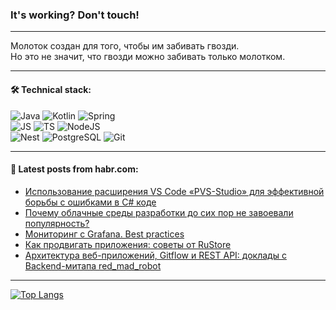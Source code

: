 ### It's working? Don't touch!

---
Молоток создан для того, чтобы им забивать гвозди. <br>
Но это не значит, что гвозди можно забивать только молотком.

---

#### 🛠️ Technical stack:

![Java](https://img.shields.io/badge/Java-informational?logo=Oracle&style=flat&logoColor=white&color=FF4500)
![Kotlin](https://img.shields.io/badge/Kotlin-informational?logo=Kotlin&style=flat&logoColor=white&color=774D97)
![Spring](https://img.shields.io/badge/SpringBoot-informational?logo=SpringBoot&style=flat&logoColor=white&color=6DB33F) <br>
![JS](https://img.shields.io/badge/JS-informational?logo=javaScript&style=flat&logoColor=black&color=F7Df1E)
![TS](https://img.shields.io/badge/TypeScript-informational?logo=typeScript&style=flat&logoColor=black&color=0667A8)
![NodeJS](https://img.shields.io/badge/NodeJS-informational?logo=node.js&style=flat&logoColor=white&color=70A760) <br>
![Nest](https://img.shields.io/badge/NestJS-informational?logo=NestJS&style=flat&logoColor=white&color=E0234E)
![PostgreSQL](https://img.shields.io/badge/PostgreSQL-informational?logo=PostgreSQL&style=flat&logoColor=white&color=DAA520)
![Git](https://img.shields.io/badge/Git-informational?logo=git&style=flat&logoColor=white&color=778899)

___

#### 💬 Latest posts from habr.com:

<!-- BLOG-POST-LIST:START -->
- [Использование расширения VS Code «PVS-Studio» для эффективной борьбы с ошибками в C# коде](https://habr.com/ru/companies/pvs-studio/articles/772870/?utm_source=habrahabr&utm_medium=rss&utm_campaign=772870)
- [Почему облачные среды разработки до сих пор не завоевали популярность?](https://habr.com/ru/articles/772866/?utm_source=habrahabr&utm_medium=rss&utm_campaign=772866)
- [Мониторинг с Grafana. Best practices](https://habr.com/ru/companies/karuna/articles/771134/?utm_source=habrahabr&utm_medium=rss&utm_campaign=771134)
- [Как продвигать приложения: советы от RuStore](https://habr.com/ru/companies/vk/articles/772844/?utm_source=habrahabr&utm_medium=rss&utm_campaign=772844)
- [Архитектура веб-приложений, Gitflow и REST API: доклады с Backend-митапа red_mad_robot](https://habr.com/ru/companies/redmadrobot/articles/772856/?utm_source=habrahabr&utm_medium=rss&utm_campaign=772856)
<!-- BLOG-POST-LIST:END -->

---
[![Top Langs](https://github-readme-stats-git-master-advtsetting-gmailcom.vercel.app/api/top-langs/?username=zloylis&langs_count=10&hide_title=false&title_color=e6edf3&size_weight=0.5&count_weight=0.5&layout=compact&hide_border=true&theme=dracula)](https://github.com/zloylis)

<!-- ![GitHub stats](https://github-readme-stats-git-master-advtsetting-gmailcom.vercel.app/api?username=zloylis&show_icons=true&hide_border=true&theme=dracula&hide_title=true&include_all_commits=true&count_private=true&hide=contribs&hide_rank=true) -->
